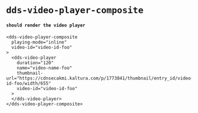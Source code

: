 # `dds-video-player-composite`

#### `should render the video player`

```
<dds-video-player-composite
  playing-mode="inline"
  video-id="video-id-foo"
>
  <dds-video-player
    duration="120"
    name="video-name-foo"
    thumbnail-url="https://cdnsecakmi.kaltura.com/p/1773841/thumbnail/entry_id/video-id-foo/width/655"
    video-id="video-id-foo"
  >
  </dds-video-player>
</dds-video-player-composite>

```

